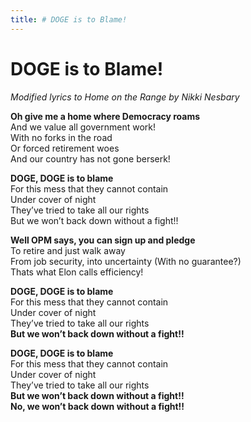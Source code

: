 ```yaml
---
title: # DOGE is to Blame!
---
```



# DOGE is to Blame!
_Modified lyrics to Home on the Range by Nikki Nesbary_

**Oh give me a home where Democracy roams**  
And we value all government work!  
With no forks in the road  
Or forced retirement woes  
And our country has not gone berserk!  

**DOGE, DOGE is to blame**  
For this mess that they cannot contain  
Under cover of night  
They’ve tried to take all our rights   
But we won’t back down without a fight!!  

**Well OPM says, you can sign up and pledge**  
To retire and just walk away  
From job security, into uncertainty (With no guarantee?)  
Thats what Elon calls efficiency!  

**DOGE, DOGE is to blame**  
For this mess that they cannot contain  
Under cover of night  
They’ve tried to take all our rights  
**But we won’t back down without a fight!!**  

**DOGE, DOGE is to blame**  
For this mess that they cannot contain  
Under cover of night  
They’ve tried to take all our rights  
**But we won’t back down without a fight!!**  
**No, we won’t back down without a fight!!**  
